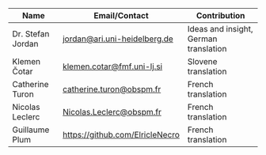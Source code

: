 | Name  | Email/Contact  | Contribution |
|---|---|---|
| Dr. Stefan Jordan  | jordan@ari.uni-heidelberg.de  | Ideas and insight, German translation |
| Klemen Čotar   | klemen.cotar@fmf.uni-lj.si  | Slovene translation |
| Catherine Turon   | catherine.turon@obspm.fr  | French translation |
| Nicolas Leclerc   | Nicolas.Leclerc@obspm.fr  | French translation |
| Guillaume Plum    | https://github.com/ElricleNecro | French translation |
